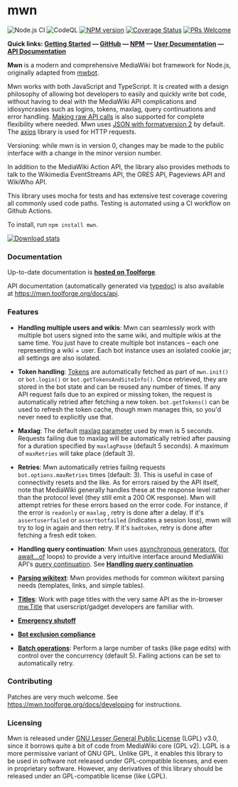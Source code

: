 # mwn

![Node.js CI](https://github.com/siddharthvp/mwn/workflows/Node.js%20CI/badge.svg)
![CodeQL](https://github.com/siddharthvp/mwn/workflows/CodeQL/badge.svg)
[![NPM version](https://img.shields.io/npm/v/mwn.svg)](https://www.npmjs.com/package/mwn)
[![Coverage Status](https://coveralls.io/repos/github/siddharthvp/mwn/badge.svg?branch=master)](https://coveralls.io/github/siddharthvp/mwn?branch=master)
[![PRs Welcome](https://img.shields.io/badge/PRs-welcome-brightgreen.svg?style=flat-square)](http://makeapullrequest.com)

**Quick links: [Getting Started](https://mwn.toolforge.org/docs/getting-started) — [GitHub](https://github.com/siddharthvp/mwn) — [NPM](https://www.npmjs.com/package/mwn) — [User Documentation](https://mwn.toolforge.org/) — [API Documentation](https://mwn.toolforge.org/docs/api/classes/mwn.html)**

**Mwn** is a modern and comprehensive MediaWiki bot framework for Node.js, originally adapted from [mwbot](https://github.com/Fannon/mwbot).

Mwn works with both JavaScript and TypeScript. It is created with a design philosophy of allowing bot developers to easily and quickly write bot code, without having to deal with the MediaWiki API complications and idiosyncrasies such as logins, tokens, maxlag, query continuations and error handling. [Making raw API calls](https://mwn.toolforge.org/docs/direct-api-calls) is also supported for complete flexibility where needed. Mwn uses [JSON with formatversion 2](https://www.mediawiki.org/wiki/API:JSON_version_2#Using_the_new_JSON_results_format) by default. The [axios](https://www.npmjs.com/package/axios) library is used for HTTP requests.

Versioning: while mwn is in version 0, changes may be made to the public interface with a change in the minor version number.

In addition to the MediaWiki Action API, the library also provides methods to talk to the Wikimedia EventStreams API, the ORES API, Pageviews API and WikiWho API.

This library uses mocha for tests and has extensive test coverage covering all commonly used code paths. Testing is automated using a CI workflow on Github Actions.

To install, run `npm install mwn`.

[![Download stats](https://nodei.co/npm/mwn.png?downloads=true&downloadRank=true)](https://nodei.co/npm/mwn/)

### Documentation
Up-to-date documentation is [**hosted on Toolforge**](https://mwn.toolforge.org/).

API documentation (automatically generated via [typedoc](https://npmjs.com/package/typedoc)) is also available at https://mwn.toolforge.org/docs/api.

### Features

- **Handling multiple users and wikis**: Mwn can seamlessly work with multiple bot users signed into the same wiki, and multiple wikis at the same time. You just have to create multiple bot instances – each one representing a wiki + user. Each bot instance uses an isolated cookie jar; all settings are also isolated.

- **Token handling**: [Tokens](https://www.mediawiki.org/wiki/API:Tokens) are automatically fetched as part of `mwn.init()` or `bot.login()` or `bot.getTokensAndSiteInfo()`. Once retrieved, they are stored in the bot state and can be reused any number of times. If any API request fails due to an expired or missing token, the request is automatically retried after fetching a new token. `bot.getTokens()` can be used to refresh the token cache, though mwn manages this, so you'd never need to explicitly use that.
 
- **Maxlag**: The default [maxlag parameter](https://www.mediawiki.org/wiki/Manual:Maxlag_parameter) used by mwn is 5 seconds. Requests failing due to maxlag will be automatically retried after pausing for a duration specified by `maxlagPause` (default 5 seconds). A maximum of `maxRetries` will take place (default 3).

- **Retries**: Mwn automatically retries failing requests `bot.options.maxRetries` times (default: 3). This is useful in case of connectivity resets and the like. As for errors raised by the API itself, note that MediaWiki generally handles these at the response level rather than the protocol level (they still emit a 200 OK response). Mwn will attempt retries for these errors based on the error code. For instance, if the error is `readonly` or `maxlag` , retry is done after a delay. If it's `assertuserfailed` or `assertbotfailed` (indicates a session loss), mwn will try to log in again and then retry. If it's `badtoken`, retry is done after fetching a fresh edit token.

- **Handling query continuation**: Mwn uses [asynchronous generators](https://javascript.info/async-iterators-generators), ([for await...of](https://developer.mozilla.org/en-US/docs/Web/JavaScript/Reference/Statements/for-await...of) loops) to provide a very intuitive interface around MediaWiki API's [query continuation](https://www.mediawiki.org/wiki/API:Query#Example_4:_Continuing_queries). See [**Handling query continuation**](https://mwn.toolforge.org/docs/handling-query-continuation).

- [**Parsing wikitext**](https://mwn.toolforge.org/docs/working-with-wikitext): Mwn provides methods for common wikitext parsing needs (templates, links, and simple tables).

- [**Titles**](https://mwn.toolforge.org/docs/working-with-titles): Work with page titles with the very same API as the in-browser [mw.Title](https://doc.wikimedia.org/mediawiki-core/master/js/#!/api/mw.Title) that userscript/gadget developers are familiar with.

- [**Emergency shutoff**](https://mwn.toolforge.org/docs/emergency-shutoff)

- [**Bot exclusion compliance**](https://mwn.toolforge.org/docs/exclusion-compliance)

- [**Batch operations**](https://mwn.toolforge.org/docs/bulk-processing#batch-operations): Perform a large number of tasks (like page edits) with control over the concurrency (default 5). Failing actions can be set to automatically retry.

### Contributing
Patches are very much welcome. See https://mwn.toolforge.org/docs/developing for instructions.

### Licensing

Mwn is released under [GNU Lesser General Public License](https://en.wikipedia.org/wiki/GNU_Lesser_General_Public_License) (LGPL) v3.0, since it borrows quite a bit of code from MediaWiki core (GPL v2). LGPL is a more permissive variant of GNU GPL. Unlike GPL, it enables this library to be used in software not released under GPL-compatible licenses, and even in proprietary software. However, any derivatives of this library should be released under an GPL-compatible license (like LGPL).

